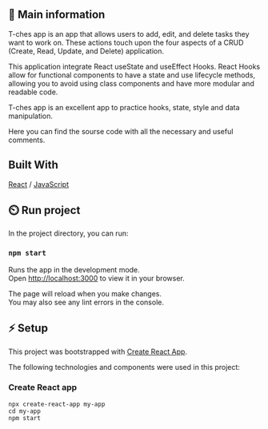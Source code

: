 

## 🦉 Main information

T-ches app is an app that allows users to add, edit, and delete tasks they want to work on. These actions touch upon the four aspects of a CRUD (Create, Read, Update, and Delete) application.

This application integrate React useState and useEffect Hooks. React Hooks allow for functional components to have a state and use lifecycle methods, allowing you to avoid using class components and have more modular and readable code.

T-ches app is an excellent app to practice hooks, state, style and data manipulation.

Here you can find the sourse code with all the necessary and useful comments.

## Built With

[React](https://reactjs.org/) / [JavaScript](https://www.w3schools.com/js/)
 
## ⏲️ Run project

In the project directory, you can run:

### `npm start`

Runs the app in the development mode.\
Open [http://localhost:3000](http://localhost:3000) to view it in your browser.

The page will reload when you make changes.\
You may also see any lint errors in the console.

## ⚡ Setup

This project was bootstrapped with [Create React App](https://github.com/facebook/create-react-app). 

The following technologies and components were used in this project:

### Create React app

```
npx create-react-app my-app
cd my-app
npm start
```
